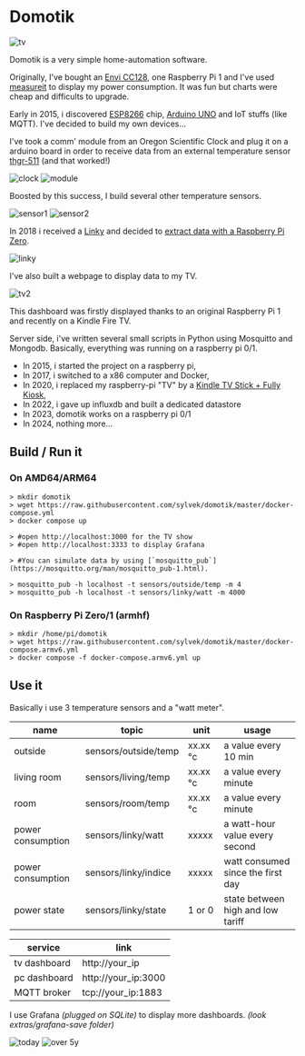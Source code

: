 # Domotik

![tv](extras/tv.png)

Domotik is a very simple home-automation software.

Originally, I've bought an [Envi CC128](http://www.currentcost.com/product-cc128.html), one Raspberry Pi 1 and I've used [measureit](https://github.com/lalelunet/measureit/wiki/The-end-of-the-measureit-project-%3F!) to display my power consumption. It was fun but charts were cheap and difficults to upgrade.

Early in 2015, i discovered [ESP8266](https://fr.wikipedia.org/wiki/ESP8266) chip, [Arduino UNO](https://en.wikipedia.org/wiki/Arduino_Uno) and IoT stuffs (like MQTT). I've decided to build my own devices…

I've took a comm' module from an Oregon Scientific Clock and plug it on a arduino board in order to receive data from an external temperature sensor [thgr-511](https://www.disteo-sante.fr/accessoires/1759-thgr-511-sonde-thermo-hygro-.html) (and that worked!)

![clock](extras/oregonscientist.jpg)
![module](extras/communication_module.jpg)

Boosted by this success, I build several other temperature sensors.

![sensor1](extras/temp_sensor_1.jpg)
![sensor2](extras/temp_sensor_2.jpg)

In 2018 i received a [Linky](https://fr.wikipedia.org/wiki/Linky) and decided to [extract data with a Raspberry Pi Zero](https://github.com/sylvek/linkiki).

![linky](extras/linky.jpg)

I've also built a webpage to display data to my TV.

![tv2](extras/tv2.jpg)

This dashboard was firstly displayed thanks to an original Raspberry Pi 1 and recently on a Kindle Fire TV.

Server side, i've written several small scripts in Python using Mosquitto and Mongodb.
Basically, everything was running on a raspberry pi 0/1.

- In 2015, i started the project on a raspberry pi,
- In 2017, i switched to a x86 computer and Docker,
- In 2020, i replaced my raspberry-pi "TV" by a [Kindle TV Stick + Fully Kiosk](https://www.fully-kiosk.com/en/#download-box),
- In 2022, i gave up influxdb and built a dedicated datastore
- In 2023, domotik works on a raspberry pi 0/1
- In 2024, nothing more…

## Build / Run it

### On AMD64/ARM64

```
> mkdir domotik
> wget https://raw.githubusercontent.com/sylvek/domotik/master/docker-compose.yml
> docker compose up

> #open http://localhost:3000 for the TV show
> #open http://localhost:3333 to display Grafana

> #You can simulate data by using [`mosquitto_pub`](https://mosquitto.org/man/mosquitto_pub-1.html).

> mosquitto_pub -h localhost -t sensors/outside/temp -m 4
> mosquitto_pub -h localhost -t sensors/linky/watt -m 4000
```

### On Raspberry Pi Zero/1 (armhf)

```
> mkdir /home/pi/domotik
> wget https://raw.githubusercontent.com/sylvek/domotik/master/docker-compose.armv6.yml
> docker compose -f docker-compose.armv6.yml up
```

## Use it

Basically i use 3 temperature sensors and a "watt meter".

| name              | topic                | unit     | usage                              |
| ----------------- | -------------------- | -------- | ---------------------------------- |
| outside           | sensors/outside/temp | xx.xx °c | a value every 10 min               |
| living room       | sensors/living/temp  | xx.xx °c | a value every minute               |
| room              | sensors/room/temp    | xx.xx °c | a value every minute               |
| power consumption | sensors/linky/watt   | xxxxx    | a watt-hour value every second     |
| power consumption | sensors/linky/indice | xxxxx    | watt consumed since the first day  |
| power state       | sensors/linky/state  | 1 or 0   | state between high and low tariff  |

| service      | link                |
| ------------ | ------------------- |
| tv dashboard | http://your_ip      |
| pc dashboard | http://your_ip:3000 |
| MQTT broker  | tcp://your_ip:1883  |

I use Grafana _(plugged on SQLite)_ to display more dashboards. _(look extras/grafana-save folder)_

![today](extras/grafana_1.png)
![over 5y](extras/grafana_2.png)
